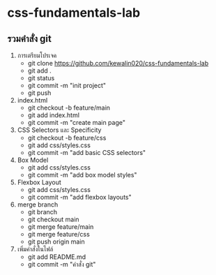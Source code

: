# css-fundamentals-lab
## รวมคำสั่ง git
1.  การเตรียมโปรเจค
	- git clone https://github.com/kewalin020/css-fundamentals-lab
	- git add .
	- git status
	- git commit -m "init project"
	- git push
2.  index.html
	- git checkout -b feature/main
	- git add index.html
	- git commit -m "create main page"
3.  CSS Selectors และ Specificity
	- git checkout -b feature/css
	- git add css/styles.css
	- git commit -m "add basic CSS selectors"	
4. Box Model
	- git add css/styles.css
	- git commit -m "add box model styles" 
5. Flexbox Layout
	- git add css/styles.css
	- git commit -m "add flexbox layouts"
6.  merge branch
	- git branch
	- git checkout main
	- git merge feature/main
	- git merge feature/css
	- git push origin main
7. เพิ่มคำสั่งในไฟล์
	- git add README.md
	- git commit -m "คำสั่ง git"

